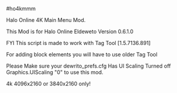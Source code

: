 #ho4kmmm

Halo Online 4K Main Menu Mod.

This Mod is for Halo Online Eldeweto Version 0.6.1.0

FYI This script is made to work with Tag Tool [1.5.7136.891]

For adding block elements you will have to use older Tag Tool

Please Make sure your dewrito_prefs.cfg Has UI Scaling Turned off Graphics.UIScaling "0" to use this mod.

4k 4096x2160 or 3840x2160 only!


